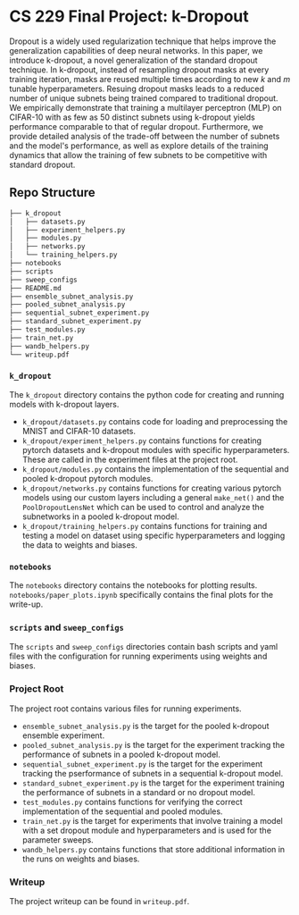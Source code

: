 # CS 229 Final Project: k-Dropout

Dropout is a widely used regularization technique that helps improve the generalization capabilities of deep neural networks. In this paper, we introduce k-dropout, a novel generalization of the standard dropout technique. In k-dropout, instead of resampling dropout masks at every training iteration, masks are reused multiple times according to new $k$ and $m$ tunable hyperparameters. Resuing dropout masks leads to a reduced number of unique subnets being trained compared to traditional dropout. We empirically demonstrate that training a multilayer perceptron (MLP) on CIFAR-10 with as few as 50 distinct subnets using k-dropout yields performance comparable to that of regular dropout. Furthermore, we provide detailed analysis of the trade-off between the number of subnets and the model's performance, as well as explore details of the training dynamics that allow the training of few subnets to be competitive with standard dropout.

## Repo Structure

```bash
├── k_dropout
│   ├── datasets.py
│   ├── experiment_helpers.py
│   ├── modules.py
│   ├── networks.py
│   └── training_helpers.py
├── notebooks
├── scripts
├── sweep_configs
├── README.md
├── ensemble_subnet_analysis.py
├── pooled_subnet_analysis.py
├── sequential_subnet_experiment.py
├── standard_subnet_experiment.py
├── test_modules.py
├── train_net.py
├── wandb_helpers.py
└── writeup.pdf
```

### `k_dropout`

The `k_dropout` directory contains the python code for creating and running models with k-dropout layers.

- `k_dropout/datasets.py` contains code for loading and preprocessing the MNIST and CIFAR-10 datasets.
- `k_dropout/experiment_helpers.py` contains functions for creating pytorch datasets and k-dropout modules with specific hyperparameters. These are called in the experiment files at the project root.
- `k_dropout/modules.py` contains the implementation of the sequential and pooled k-dropout pytorch modules. 
- `k_dropout/networks.py` contains functions for creating various pytorch models using our custom layers including a general `make_net()` and the `PoolDropoutLensNet` which can be used to control and analyze the subnetworks in a pooled k-dropout model.
- `k_dropout/training_helpers.py` contains functions for training and testing a model on dataset using specific hyperparameters and logging the data to weights and biases.

### `notebooks`

The `notebooks` directory contains the notebooks for plotting results. `notebooks/paper_plots.ipynb` specifically contains the final plots for the write-up.

### `scripts` and `sweep_configs`

The `scripts` and `sweep_configs` directories contain bash scripts and yaml files with the configuration for running experiments using weights and biases. 

### Project Root

The project root contains various files for running experiments.

- `ensemble_subnet_analysis.py` is the target for the pooled k-dropout ensemble experiment. 
- `pooled_subnet_analysis.py` is the target for the experiment tracking the performance of subnets in a pooled k-dropout model.
- `sequential_subnet_experiment.py` is the target for the experiment tracking the pserformance of subnets in a sequential k-dropout model.
- `standard_subnet_experiment.py` is the target for the experiment training the performance of subnets in a standard or no dropout model.
- `test_modules.py` contains functions for verifying the correct implementation of the sequential and pooled modules.
- `train_net.py` is the target for experiments that involve training a model with a set dropout module and hyperparameters and is used for the parameter sweeps.
- `wandb_helpers.py` contains functions that store additional information in the runs on weights and biases.

### Writeup

The project writeup can be found in `writeup.pdf`.
